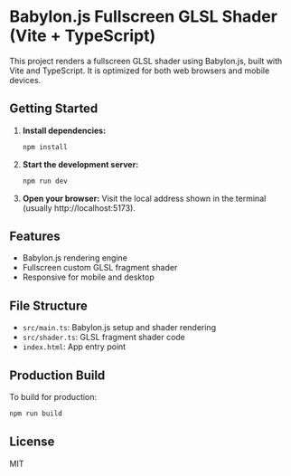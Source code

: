 # Babylon.js Fullscreen GLSL Shader (Vite + TypeScript)

This project renders a fullscreen GLSL shader using Babylon.js, built with Vite and TypeScript. It is optimized for both web browsers and mobile devices.

## Getting Started

1. **Install dependencies:**
   ```sh
   npm install
   ```
2. **Start the development server:**
   ```sh
   npm run dev
   ```
3. **Open your browser:**
   Visit the local address shown in the terminal (usually http://localhost:5173).

## Features
- Babylon.js rendering engine
- Fullscreen custom GLSL fragment shader
- Responsive for mobile and desktop

## File Structure
- `src/main.ts`: Babylon.js setup and shader rendering
- `src/shader.ts`: GLSL fragment shader code
- `index.html`: App entry point

## Production Build
To build for production:
```sh
npm run build
```

## License
MIT
